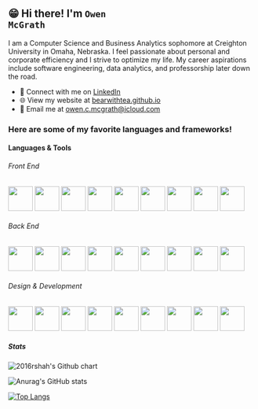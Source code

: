 ## 😁 Hi there! I'm <code>Owen McGrath</code>
<p></p>
I am a Computer Science and Business Analytics sophomore at Creighton University in Omaha, Nebraska. I feel passionate about personal and corporate efficiency and I strive to optimize my life. My career aspirations include software engineering, data analytics, and professorship later down the road.
<p></p>
<ul>
<li> 🤝 Connect with me on <a href="https://www.linkedin.com/in/owen-mcgrath-ocm/" rel="nofollow">LinkedIn</a></li>
<li> 🌐 View my website at <a href="bearwithtea.github.io" target = "_blank" > bearwithtea.github.io</a> </li>
<li> 📩 Email me at <a href="mailto:owen.c.mcgrathicloud.com"<code>owen.c.mcgrath@icloud.com</code></a></li>
</ul>

### Here are some of my favorite languages and frameworks!

#### Languages & Tools

###### Front End


<div class="container">
    <img src="https://cdn.jsdelivr.net/gh/devicons/devicon@latest/icons/javascript/javascript-original.svg" height="50" width="50">
    <img src="https://cdn.jsdelivr.net/gh/devicons/devicon@latest/icons/html5/html5-original.svg" height="50" width="50" />
    <img src="https://cdn.jsdelivr.net/gh/devicons/devicon@latest/icons/css3/css3-original.svg" height="50" width="50" />
    <img src="https://cdn.jsdelivr.net/gh/devicons/devicon@latest/icons/tailwindcss/tailwindcss-original.svg" height="50" width="50" />
    <img src="https://cdn.jsdelivr.net/gh/devicons/devicon@latest/icons/sass/sass-original.svg" height="50" width="50" />
    <img src="https://cdn.jsdelivr.net/gh/devicons/devicon@latest/icons/nextjs/nextjs-original.svg" height="50" width="50" />
    <img src="https://cdn.jsdelivr.net/gh/devicons/devicon@latest/icons/react/react-original.svg" height = "50" width = "50" />
    <img src="https://cdn.jsdelivr.net/gh/devicons/devicon@latest/icons/flutter/flutter-original.svg" height="50" width="50" />
    <img src="https://cdn.jsdelivr.net/gh/devicons/devicon@latest/icons/androidstudio/androidstudio-original.svg" height =  "50" width = "50" />
          

###### Back End

<div class="container">
    <img src="https://cdn.jsdelivr.net/gh/devicons/devicon@latest/icons/swift/swift-original.svg" height="50" width="50">
    <img src="https://cdn.jsdelivr.net/gh/devicons/devicon@latest/icons/java/java-original.svg" height = "50" width = "50"/>
        <img src="https://cdn.jsdelivr.net/gh/devicons/devicon@latest/icons/python/python-original.svg" height = "50" width = "50" />
    <img src="https://cdn.jsdelivr.net/gh/devicons/devicon@latest/icons/dart/dart-original.svg" height = "50" width = "50" />
 <img src="https://cdn.jsdelivr.net/gh/devicons/devicon@latest/icons/php/php-original.svg" height = "50" width = "50" />
<img src="https://cdn.jsdelivr.net/gh/devicons/devicon@latest/icons/bash/bash-original.svg" height = "50" width = "50" />
    <img src="https://cdn.jsdelivr.net/gh/devicons/devicon@latest/icons/ohmyzsh/ohmyzsh-original.svg" height = "50" width = "50" />
    <img src="https://cdn.jsdelivr.net/gh/devicons/devicon@latest/icons/mysql/mysql-original.svg" height = "50" width = "50" />
    <img src="https://cdn.jsdelivr.net/gh/devicons/devicon@latest/icons/django/django-plain.svg"  height = "50" width = "50" />
          
          

###### Design & Development

<div class="container">
    <img src="https://cdn.jsdelivr.net/gh/devicons/devicon@latest/icons/figma/figma-original.svg" height = "50" wdith = "50"/>
    <img src="https://cdn.jsdelivr.net/gh/devicons/devicon@latest/icons/jira/jira-original.svg" height = "50" width = "50"/>
    <img src="https://cdn.jsdelivr.net/gh/devicons/devicon@latest/icons/notion/notion-original.svg" height = "50" width = "50" />
    <img src="https://cdn.jsdelivr.net/gh/devicons/devicon@latest/icons/apple/apple-original.svg" height = "50" width = "50" />
    <img src="https://cdn.jsdelivr.net/gh/devicons/devicon@latest/icons/windows11/windows11-original.svg" height = "50" width = "50" />
    <img src="https://cdn.jsdelivr.net/gh/devicons/devicon@latest/icons/linux/linux-original.svg" height = "50" width = "50" />
    <img src="https://cdn.jsdelivr.net/gh/devicons/devicon@latest/icons/xcode/xcode-original.svg" height = "50" width = "50" />
    <img src="https://cdn.jsdelivr.net/gh/devicons/devicon@latest/icons/vscode/vscode-original.svg" height = "50" width = "50" />
    <img src="https://cdn.jsdelivr.net/gh/devicons/devicon@latest/icons/eclipse/eclipse-original.svg" height = "50" width = "50" />

##### Stats
<div class="container">

<img src="https://ghchart.rshah.org/bearwithtea" alt="2016rshah's Github chart" />

<p></p>
          
![Anurag's GitHub stats](https://github-readme-stats.vercel.app/api?username=bearwithtea&show_icons=true&rank_icon=github)

[![Top Langs](https://github-readme-stats.vercel.app/api/top-langs/?username=bearwithtea)](https://github.com/anuraghazra/github-readme-stats)
